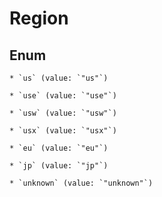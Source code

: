 
# Region

## Enum


    * `us` (value: `"us"`)

    * `use` (value: `"use"`)

    * `usw` (value: `"usw"`)

    * `usx` (value: `"usx"`)

    * `eu` (value: `"eu"`)

    * `jp` (value: `"jp"`)

    * `unknown` (value: `"unknown"`)



